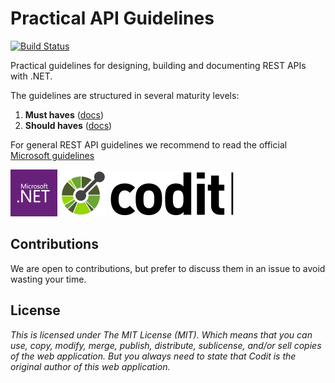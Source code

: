 # Practical API Guidelines
[![Build Status](https://dev.azure.com/tomkerkhove/Promitor/_apis/build/status/Release%20to%20Docker%20Hub/Promitor%20Scraper?branchName=master)](https://dev.azure.com/tomkerkhove/Promitor/_build/latest?definitionId=33&branchName=master)

Practical guidelines for designing, building and documenting REST APIs with .NET.

The guidelines are structured in several maturity levels:
1. **Must haves**  ([docs](maturity-level-one/README.md))
2. **Should haves**  ([docs](maturity-level-two/README.md))

For general REST API guidelines we recommend to read the official [Microsoft guidelines](https://github.com/Microsoft/api-guidelines)

![.NET](./media/dot-net-logo.png) ![OpenAPI](./media/open-api-logo.png) ![Codit](./media/codit-logo.png)

## Contributions
We are open to contributions, but prefer to discuss them in an issue to avoid wasting your time.

## License
_This is licensed under The MIT License (MIT). Which means that you can use, copy, modify, merge, publish, distribute, sublicense, and/or sell copies of the web application. But you always need to state that Codit is the original author of this web application._
